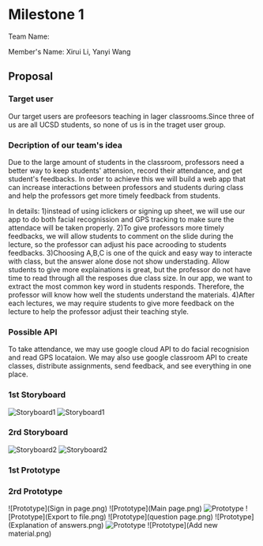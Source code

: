 # Milestone 1
Team Name: 

Member's Name: Xirui Li, Yanyi Wang

## Proposal 
### Target user
Our target users are profeesors teaching in lager classrooms.Since three of us are all UCSD students, so none of us is in the traget user group.


### Decription of our team's idea 

Due to the large amount of students in the classroom, professors need a better way to keep students' attension, record their attendance, and get student's feedbacks. In order to achieve this we will build a web app that can increase interactions between professors and students during class and help the professors get more timely feedback from students.  

In details: 
1)instead of using iclickers or signing up sheet, we will use our app to do both facial recognission and GPS tracking to make sure the attendace will be taken properly. 
2)To give professors more timely feedbacks, we will allow students to comment on the slide during the lecture, so the professor can adjust his pace acrooding to students feedbacks.
3)Choosing A,B,C is one of the quick and easy way to interacte with class, but the answer alone dose not show understading. Allow students to give more explainations is great, but the professor do not have time to read through all the resposes due class size. In our app, we want to extract the most common key word in students responds. Therefore, the professor will know how well the students understand the materials.
4)After each lectures, we may require students to give more feedback on the lecture to help the professor adjust their teaching style. 


### Possible API 
 
To take attendance, we may use google cloud API to do facial recognision and read GPS locataion. We may also use google classroom API to create classes, distribute assignments, send feedback, and see everything in one place.

### 1st Storyboard 
![Storyboard1](1_1.jpg)
![Storyboard1](1_2.png)

### 2rd Storyboard 
![Storyboard2](2_1.png)
![Storyboard2](2_2.png)

### 1st Prototype
### 2rd Prototype
![Prototype](Sign in page.png)
![Prototype](Main page.png)
![Prototype](Attendance.png)
![Prototype](Export to file.png)
![Prototype](question page.png)
![Prototype](Explanation of answers.png)
![Prototype](Materials.png)
![Prototype](Add new material.png)


